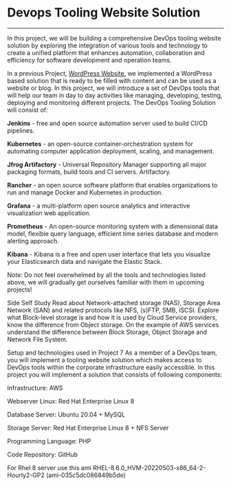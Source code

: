 # Devops Tooling Website Solution
---
In this project, we will be building a comprehensive DevOps tooling website solution by exploring the integration of various tools and technology to create a unified platform that enhances automation, 
collaboration and efficiency for software development and operation teams.

In a previous Project, [WordPress Website](https://github.com/Saidat23/devops.pbl/blob/main/WordPress%20Website%20with%20LVM%20Storage%20Management.md), we implemented a WordPress based solution that is ready to be filled with content and can be used as a website or blog. In this project, we will introduce a set of DevOps tools that will help our team in day to day activities like managing, developing, testing, deploying and monitoring different projects.
The DevOps Tooling Solution will consist of:


**Jenkins** - free and open source automation server used to build CI/CD pipelines.

**Kubernetes** - an open-source container-orchestration system for automating computer application deployment, scaling, and management.

**Jfrog Artifactory** - Universal Repository Manager supporting all major packaging formats, build tools and CI servers. Artifactory.

**Rancher** - an open source software platform that enables organizations to run and manage Docker and Kubernetes in production.

**Grafana** - a multi-platform open source analytics and interactive visualization web application.

**Prometheus** - An open-source monitoring system with a dimensional data model, flexible query language, efficient time series database and modern alerting approach.

**Kibana** - Kibana is a free and open user interface that lets you visualize your Elasticsearch data and navigate the Elastic Stack.

Note: Do not feel overwhelmed by all the tools and technologies listed above, we will gradually get ourselves familiar with them in upcoming projects!

Side Self Study
Read about Network-attached storage (NAS), Storage Area Network (SAN) and related protocols like NFS, (s)FTP, SMB, iSCSI. Explore what Block-level storage is and how it is used by Cloud Service providers, know the difference from Object storage.
On the example of AWS services understand the difference between Block Storage, Object Storage and Network File System.

Setup and technologies used in Project 7
As a member of a DevOps team, you will implement a tooling website solution which makes access to DevOps tools within the corporate infrastructure  easily accessible.
In this project you will implement a solution that consists of following components:


Infrastructure: AWS

Webserver Linux: Red Hat Enterprise Linux 8

Database Server: Ubuntu  20.04 + MySQL

Storage Server: Red Hat Enterprise Linux 8 + NFS Server

Programming Language: PHP

Code Repository: GitHub



For Rhel 8 server use this ami RHEL-8.6.0_HVM-20220503-x86_64-2-Hourly2-GP2 (ami-035c5dc086849b5de)
